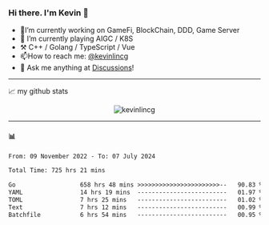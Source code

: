 ### Hi there. I'm Kevin 👋

- 🔭I’m currently working on GameFi, BlockChain, DDD, Game Server
- 🌱 I’m currently playing AIGC / K8S
-   :hammer_and_pick: C++ / Golang / TypeScript / Vue
- 📫How to reach me: [@kevinlincg](https://twitter.com/kevinlincg) 
-   :thought_balloon: Ask me anything at [Discussions](https://github.com/kevinlincg/kevinlincg/issues/new)!

---

📈 my github stats

<p align="center"> <img src="https://github-readme-stats-ouuan.vercel.app/api?username=kevinlincg&theme=dark&show_icons=true&count_private=true" alt="kevinlincg" />

---

#### :bar_chart: 

<!--START_SECTION:waka-->

```txt
From: 09 November 2022 - To: 07 July 2024

Total Time: 725 hrs 21 mins

Go                  658 hrs 48 mins >>>>>>>>>>>>>>>>>>>>>>>--   90.83 %
YAML                14 hrs 19 mins  -------------------------   01.97 %
TOML                7 hrs 25 mins   -------------------------   01.02 %
Text                7 hrs 12 mins   -------------------------   00.99 %
Batchfile           6 hrs 54 mins   -------------------------   00.95 %
```

<!--END_SECTION:waka-->
